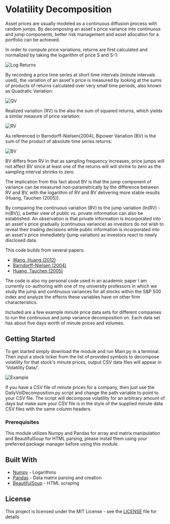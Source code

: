 # Volatility Decomposition

Asset prices are usually modeled as a continuous diffusion process with random jumps. By decomposing an asset's
price variance into continuous and jump components, better risk management and asset allocation for a portfolio can be achieved.

In order to compute price variations, returns are first calculated and normalized by taking the logarithm of
price S and S-1:

![Log Returns](https://github.com/dlarsen5/VolatilityDecomposition/raw/master/img/Log%20Returns.png?raw=true)

By recording a price time series at short time intervals (minute intervals used), the variation of an asset's price is
measured by looking at the sums of products of returns calculated over very small time periods, also known as Quadratic
Variation:

![QV](https://github.com/dlarsen5/VolatilityDecomposition/raw/master/img/Quadratic%20Variation.png?raw=true)

Realized variation (RV) is the also the sum of squared returns, which yields a similar measure of price variation:

![RV](https://github.com/dlarsen5/VolatilityDecomposition/raw/master/img/Realized%20Variation.png?raw=true)

As referenced in Barndorff-Nielsen(2004), Bipower Variation (BV) is the sum of the product of absolute time series returns:

![BV](https://github.com/dlarsen5/VolatilityDecomposition/raw/master/img/Bipower%20Variation.png?raw=true)

BV differs from RV in that as sampling frequency increases, price jumps will not affect BV since at least one
of the returns will will shrink to zero as the sampling interval shrinks to zero.

The implication from this fact about BV is that the jump component of variance can be measured non-parametrically by
the difference between RV and BV, with the logarithm of RV and BV delivering more stable results
(Huang, Tauchen (2005)).

By comparing the continuous variation (BV) to the jump variation (ln(RV) - ln(BV)), a better view of public vs. private
information can also be established. An observation is that private information is incorporated into an asset's price
gradually (continuous variance) as investors do not wish to reveal their trading decisions while public information is
incorporated into an asset's price immediately (jump variation) as investors react to newly disclosed data.

This code builds from several papers:

* [Wang, Huang (2012)](https://pdfs.semanticscholar.org/a2c3/876aa60c8b7944923b2e8fd637062631abeb.pdf)
* [Barndorff-Nielsen (2004)](http://citeseerx.ist.psu.edu/viewdoc/download?doi=10.1.1.203.3772&rep=rep1&type=pdf)
* [Huang, Tauchen (2005)](http://public.econ.duke.edu/~get/browse/courses/201/spr11/2010-PRESENTATIONS/2010-01-20-Tauchen/HT-JFEC-2005.pdf)

The code is also my personal code used in an academic paper I am currently co-authoring with one of my university
professors in which we study the jump and continuous variances for all stocks within the S&P 500 index and analyze
the effects these variables have on other firm characteristics.

Included are a few example minute price data sets for different companies to run the continuous and jump variance
decomposition on. Each data set has about five days worth of minute prices and volumes.

## Getting Started

To get started simply download the module and run Main.py in a terminal. Then input a stock ticker from the list of provided symbols
to decompose volatility for that stock's minute prices, output CSV data files will appear in 'Volatility Data/'.

![Example](https://github.com/dlarsen5/VolatilityDecomposition/raw/master/img/Example%20Usage.png?raw=true)

If you have a CSV file of minute prices for a company, then just use the DailyVolDecomposition.py script and change
the path variable to point to your CSV file. The script will decompose volatility for an arbitrary amount of days
but make sure your CSV file is in the style of the supplied minute data CSV files with the same column headers.

### Prerequisites

This module utilizes Numpy and Pandas for array and matrix manipulation and BeautifulSoup for HTML parsing, please
install them using your preferred package manager before using this module.

## Built With

* [Numpy](https://github.com/numpy/numpy) - Logarithms
* [Pandas](https://github.com/pandas-dev/pandas) - Data matrix parsing and creation
* [BeautifulSoup](https://www.crummy.com/software/BeautifulSoup/) - HTML scraping

## License

This project is licensed under the MIT License - see the [LICENSE](https://github.com/dlarsen5/VolatilityDecomposition/raw/master/LICENSE) file for details
